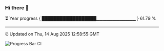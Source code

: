 ### Hi there 👋

⏳ Year progress { ██████████████████▁▁▁▁▁▁▁▁▁▁▁▁ } 61.79 %

---

⏰ Updated on Thu, 14 Aug 2025 12:58:55 GMT

![Progress Bar CI](https://github.com/DhruviPatel157/GitHub-Actions-Demo/workflows/Progress%20Bar%20CI/badge.svg)
